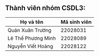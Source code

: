 ## Thành viên nhóm CSDL3:
| Họ và tên      | Mã sinh viên                                                     |
|-----------------|-----------------------------------------------------------|
| Quản Xuân Trường| 22028031                                          |
| Lê Thế Phương Minh| 22028089                                        |
| Nguyễn Viết Hoàng| 22028122                                         |
